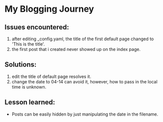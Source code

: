 # My Blogging Journey

## Issues encountered:

1. after editing _config.yaml, the title of the first default page changed to 'This is the title'.
2. the first post that i created never showed up on the index page.


## Solutions:

1. edit the title of default page resolves it.
2. change the date to 04-14 can avoid it, however, how to pass in the local time is unknown.


## Lesson learned:

- Posts can be easily hidden by just manipulating the date in the filename.
